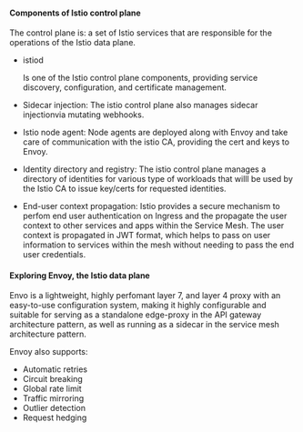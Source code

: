 #### Components of Istio control plane

The control plane is: a set of Istio services that are responsible for the operations of the Istio data plane.

- istiod

	Is one of the Istio control plane components, providing service discovery, configuration, and certificate management.
	
- Sidecar injection: The istio control plane also manages sidecar injectionvia mutating webhooks.
- Istio node agent: Node agents are deployed along with Envoy and take care of communication with the istio CA, providing the cert and keys to Envoy.
- Identity directory and registry: The istio control plane manages a directory of identities for various type of workloads that willl be used by the Istio CA to issue key/certs for
requested identities.
- End-user context propagation: Istio provides a secure mechanism to perfom end user authentication on Ingress and the propagate the user context to other services and apps
within the Service Mesh. The user context is propagated in JWT format, which helps to pass on user information to services within the mesh without needing to pass the
end user credentials.


#### Exploring Envoy, the Istio data plane

Envo is a lightweight, highly perfomant layer 7, and layer 4 proxy with an easy-to-use configuration system, making
it highly configurable and suitable for serving as a standalone edge-proxy in the API gateway architecture pattern, as well as running as a sidecar in the service mesh
architecture pattern.

Envoy also supports:

- Automatic retries
- Circuit breaking
- Global rate limit
- Traffic mirroring
- Outlier detection
- Request hedging


